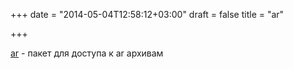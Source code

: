 +++
date = "2014-05-04T12:58:12+03:00"
draft = false
title = "ar"

+++

<p><a href="https://github.com/larzconwell/ar">ar</a>&nbsp;- пакет для доступа к ar архивам</p>

